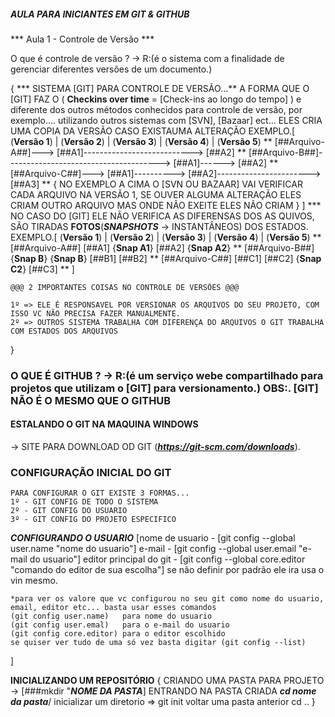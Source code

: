 ##### AULA PARA INICIANTES EM GIT & GITHUB #######################


*** Aula 1 - Controle de Versão ***

  O que é controle de versão ? -> R:(é o sistema com a finalidade de gerenciar diferentes versões de um documento.)

{
    *** SISTEMA [GIT] PARA CONTROLE DE VERSÃO...**
    A FORMA QUE O [GIT] FAZ O ( **Checkins over time** = [Check-ins ao longo do tempo] ) e diferente dos outros métodos conhecidos para controle de versão, por exemplo....
    utilizando outros sistemas com  [SVN], [Bazaar] ect...
    ELES CRIA UMA COPIA DA VERSÃO CASO EXISTAUMA ALTERAÇÃO
    EXEMPLO.[
        (**Versão 1**) | (**Versão 2**) | (**Versão 3**) | (**Versão 4**) | (**Versão 5**)
        **
        [##Arquivo-A##]---> [##A1]---------------------------> [##A2]
        **
        [##Arquivo-B##]--------------------------------------> [##A1]------>   [##A2] 
        **
        [##Arquivo-C##]---> [##A1]----------> [##A2]----------------------->   [##A3]
        **
        {
            NO EXEMPLO A CIMA O [SVN OU BAZAAR] VAI VERIFICAR CADA ARQUIVO NA VERSÃO 1, SE OUVER ALGUMA ALTERAÇÃO
            ELES CRIAM OUTRO ARQUIVO MAS ONDE NÃO EXEITE ELES NÃO CRIAM
        }
    ]
    ***
    NO CASO DO [GIT] ELE NÃO VERIFICA AS DIFERENSAS DOS AS QUIVOS, SÃO TIRADAS **FOTOS**(***SNAPSHOTS*** -> INSTANTÂNEOS) DOS ESTADOS.
    EXEMPLO.[
        (**Versão 1**) | (**Versão 2**) | (**Versão 3**) | (**Versão 4**) | (**Versão 5**)
        **
        [##Arquivo-A##]     [##A1]         {**Snap A1**}       [##A2]        {**Snap A2**}
        **
        [##Arquivo-B##]     {**Snap B**}   {**Snap B**}        [##B1]           [##B2]
        **
        [##Arquivo-C##]     [##C1]          [##C2]           {**Snap C2**}      [##C3]
        **
    ]
    
    @@@ 2 IMPORTANTES COISAS NO CONTROLE DE VERSÕES @@@
    
    1º => ELE É RESPONSAVEL POR VERSIONAR OS ARQUIVOS DO SEU PROJETO, COM ISSO VC NÃO PRECISA FAZER MANUALMENTE.
    2º => OUTROS SISTEMA TRABALHA COM DIFERENÇA DO ARQUIVOS O GIT TRABALHA COM ESTADOS DOS ARQUIVOS
}


### O QUE É GITHUB ? -> R:(é um serviço webe compartilhado para projetos que utilizam o [GIT] para versionamento.) OBS:. [GIT] NÃO É O MESMO QUE O GITHUB

#### ESTALANDO O GIT NA MAQUINA WINDOWS ###########

 -> SITE PARA DOWNLOAD OD GIT (***https://git-scm.com/downloads***).

 ### CONFIGURAÇÃO INICIAL DO GIT ###

    PARA CONFIGURAR O GIT EXISTE 3 FORMAS...
    1º - GIT CONFIG DE TODO O SISTEMA
    2º - GIT CONFIG DO USUARIO
    3º - GIT CONFIG DO PROJETO ESPECIFICO
***CONFIGURANDO O USUARIO***
 [nome de usuario - [git config --global user.name "nome do usuario"]
 e-mail - [git config --global user.email "e-mail do usuario"]
 editor principal do git - [git config --global core.editor  "comando do editor de sua escolha"] se não definir por padrão ele ira usa o vin mesmo.

    *para ver os valore que vc configurou no seu git como nome do usuario, email, editor etc... basta usar esses comandos
    (git config user.name)   para nome do usuario
    (git config user.emal)   para o e-mail do usuario
    (git config core.editor) para o editor escolhido
    se quiser ver tudo de uma só vez basta digitar (git config --list)
]

**INICIALIZANDO UM REPOSITÓRIO**
    {
        CRIANDO UMA PASTA PARA PROJETO -> [###mkdir "***NOME DA PASTA***]
        ENTRANDO NA PASTA CRIADA ***cd nome da pasta***/
        inicializar um diretorio => git init
        voltar uma pasta anterior cd ..
    }


